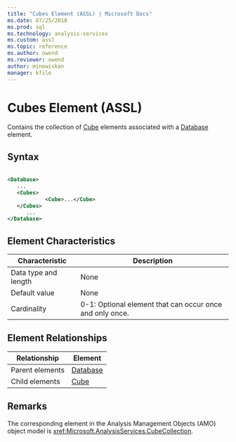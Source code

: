 ```yaml
---
title: "Cubes Element (ASSL) | Microsoft Docs"
ms.date: 07/25/2018
ms.prod: sql
ms.technology: analysis-services
ms.custom: assl
ms.topic: reference
ms.author: owend
ms.reviewer: owend
author: minewiskan
manager: kfile
---
```

# Cubes Element (ASSL)

  Contains the collection of [Cube](../objects/cube-element-assl.md) elements associated with a [Database](../objects/database-element-assl.md) element.  
  
## Syntax  
  
```xml  
  
<Database>  
   ...  
   <Cubes>  
            <Cube>...</Cube>  
   </Cubes>  
      ...  
</Database>  
```  
  
## Element Characteristics  
  
|Characteristic|Description|  
|--------------------|-----------------|  
|Data type and length|None|  
|Default value|None|  
|Cardinality|0-1: Optional element that can occur once and only once.|  
  
## Element Relationships  
  
|Relationship|Element|  
|------------------|-------------|  
|Parent elements|[Database](../objects/database-element-assl.md)|  
|Child elements|[Cube](../objects/cube-element-assl.md)|  
  
## Remarks  
 The corresponding element in the Analysis Management Objects (AMO) object model is <xref:Microsoft.AnalysisServices.CubeCollection>.  
